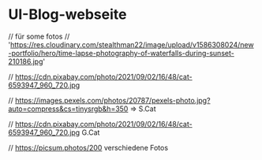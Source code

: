 # UI-Blog-webseite

// für some fotos
// 'https://res.cloudinary.com/stealthman22/image/upload/v1586308024/new-portfolio/hero/time-lapse-photography-of-waterfalls-during-sunset-210186.jpg'

// https://cdn.pixabay.com/photo/2021/09/02/16/48/cat-6593947_960_720.jpg

// https://images.pexels.com/photos/20787/pexels-photo.jpg?auto=compress&cs=tinysrgb&h=350  => S.Cat

// https://cdn.pixabay.com/photo/2021/09/02/16/48/cat-6593947_960_720.jpg G.Cat

// https://picsum.photos/200 verschiedene Fotos 